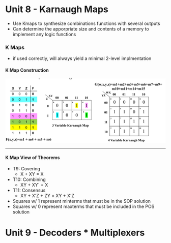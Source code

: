 



# Unit 8 - Karnaugh Maps
- Use Kmaps to synthesize combinations functions with several outputs
- Can determine the apporpriate size and contents of a memory to implement any logic functions

### K Maps
- if used correctly, will always yield a minimal 2-level implmentation

#### K Map Construction
![test](/ee109/img/img1.png)

---
#### K Map View of Theorems
- T9: Covering
    - X + XY = X
- T10: Combining 
    - XY + XY` = X
- T11: Consensus
    - XY + X’Z + ZY = XY + X’Z
- Squares w/ 1 represent minterms that must be in the SOP solution
- Squares w/ 0 represent maxterms that must be included in the POS solution


# Unit 9 - Decoders * Multiplexers
